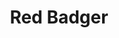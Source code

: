 ---
title: Red Badger
layout: redirect
note: THIS FILE IS GENERATED AUTOMATICALLY, EDIT _data/consultants.json instead 
redirect_to:
  - https://red-badger.com 
---